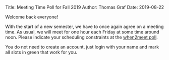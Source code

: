 Title: Meeting Time Poll for Fall 2019
Author: Thomas Graf
Date: 2019-08-22

Welcome back everyone!

With the start of a new semester, we have to once again agree on a meeting time.
As usual, we will meet for one hour each Friday at some time around noon.
Please indicate your scheduling constraints at the [when2meet poll](http://mlrg.thomasgraf.net/survey).

You do not need to create an account, just login with your name and mark all slots in green that work for you.
